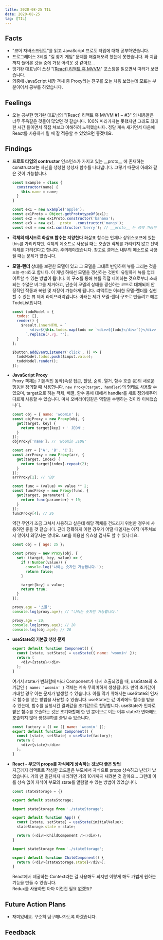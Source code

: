 ```yaml
---
title: 2020-08-25 TIL
date: 2020-08-25
tag: [TIL]
---
```


## Facts

- "코어 자바스크립트"를 읽고 JavaScript 프로토 타입에 대해 공부하였습니다.
- 프로그래머스 3레벨 "길 찾기 게임" 문제를 해결해보려 했는데 못했습니다. 와 지금까지 풀어본 것들 중에 가장 어려운 것 같아요...
- 맹기완 대표님이 쓰신 "[[React] 리액트 훅 MVVM](https://www.bsidesoft.com/8267)" 포스팅을 읽으면서 따라가 보았습니다.
- 와중에 JavaScript 내장 객체 중 Proxy라는 친구를 오늘 처음 보았는데 모르는 부분이어서 공부를 하였습니다.

## Feelings

- 오늘 공부한 맹기완 대표님의 "[React] 리액트 훅 MVVM #1 ~ #3" 의 내용들은 너무 주옥같은 것들이 많았던 것 같습니다. 100% 따라가지는 못했지만 그래도 최대한 시간 들이면서 직접 쳐보고 이해하려 노력했습니다. 정말 계속 새기면서 다음에 React를 사용하게 될 때 잘 적용할 수 있었으면 좋겠네요.

## Findings

- **프로토 타입의 contructor**
  인스턴스가 가지고 있는 \_\_proto\_\_ 에 존재하는 constructor는 자신을 생성한 생성자 함수를 나타냅니다. 그렇기 때문에 아래와 같은 것이 가능합니다.

    ```javascript
    const Example = class {
      constructor(name) {
        this.name = name;
      }
    }

    const ex1 = new Example('apple');
    const ex1Proto = Object.getPrototypeOf(ex1);
    const ex2 = new ex1Proto.constructor('banana');
    const ex3 = new ex1.__proto__.constructor('mango');
    const ex4 = new ex1.constructor('berry'); // __proto__ 는 생략 가능한 프로퍼티
    ```

- **객체의 메서드로 화살표 함수는 지양한다**
  화살표 함수는 언제나 상위스코프에 있는 this를 가리키지만, 객체의 메소드로 사용될 때는 호출한 객체를 가리키지 않고 전역 객체를 가리킨다고 합니다. 주의해야겠습니다. 참고로 클래스 내부의 메소드로 사용될 때는 문제가 없습니다.
- **모델-렌더**
  상태를 보관한 모델이 있고 그 모델을 그대로 반영하여 뷰를 그리는 것을 `모델-렌더`라고 합니다. 이 개념 하에선 모델을 갱신하는 것만이 유일하게 뷰를 업데이트할 수 있는 방법이 됩니다. 이 구조를 통해 뷰를 직접 제어하는 것으로부터 초래되는 수많은 버그를 제거하고, 단순히 모델의 상태를 갱신하는 코드로 대체되어 안정적인 작동과 복원 및 저장이 가능하게 됩니다. 리액트는 이러한 모델-렌더를 실현할 수 있는 뷰 제어 라이브러리입니다. 아래는 제가 모델-렌더 구조로 만들려고 해본 TodoList입니다.

    ```javascript
    const todoModel = {
      todos: [],
      render() {
        $result.innerHTML = `
            <div>${this.todos.map(todo => `<div>${todo}</div>`)}</div>
          `.replace(/,/g, "");
      }
    };

    $button.addEventListener('click', () => {
      todoModel.todos.push($input.value);
      todoModel.render();
    });
    ```

- **JavaScript Proxy**  
  Proxy 객체는 기본적인 동작(속성 접근, 할당, 순회, 열거, 함수 호출 등)의 새로운 행동을 정의할 때 사용합니다. `new Proxy(target, handler)`의 형태로 사용할 수 있으며, target으로 하는 객체, 배열, 함수 등에 대해서 handler를 새로 정의해주어 다르게 사용할 수 있습니다. 마치 오버라이딩같은 역할을 수행하는 것이라 이해했습니다.

    ```javascript
    const obj = { name: 'woomin' };
    const objProxy = new Proxy(obj, {
      get(target, key) {
        return target[key] + ' JEON';
      }
    });
    objProxy['name']; // 'woomin JEON'

    const arr = ['A', 'B', 'C'];
    const arrProxy = new Proxy(arr, {
      get(target, index) {
        return target[index].repeat(2);
      }
    });
    arrProxy[1]; // 'BB'

    const func = (value) => value ** 2;
    const funcProxy = new Proxy(func, {
      get(target, parameter) {
        return func(parameter) + 10;
      }
    });
    funcProxy[4]; // 26
    ```
  
    약간 무언가 조금 고쳐서 사용하고 싶은데 해당 객체를 건드리기 위험한 경우에 사용하면 좋을 것 같습니다. 근데 정확하게 이런 경우가 어떨 때일지는 아직 마주쳐보지 않아서 와닿지는 않네요. set을 이용한 유효성 검사도 할 수 있다네요.

    ```javascript
    const obj = { age: 25 };

    const proxy = new Proxy(obj, {
      set: (target, key, value) => {
        if (!Number(value)) {
          console.log('나이는 숫자만 가능합니다.');
          return false;
        }

        target[key] = value;
        return true;
      }
    });

    proxy.age = '스물';
    console.log(proxy.age); // "나이는 숫자만 가능합니다."

    proxy.age = 20;
    console.log(proxy.age); // 20
    console.log(obj.age); // 20
    ```

- **useState의 기본값 생성 문제**  

    ```javascript
    export default function Component() {
      const [state, setState] = useState({ name: 'woomin' });
      return (
        <div>{state}</div>
      );
    }
    ```

    여기서 state가 변화함에 따라 Component가 다시 호출되었을 때, useState의 초기값인 `{ name: 'woomin' }` 객체는 계속 무의미하게 생성됩니다. 만약 초기값이 거대할 경우 이는 문제가 발생할 수 있습니다. 이를 막기 위해서는 useState의 인자로 함수를 넣는 방법을 사용할 수 있습니다. useState는 값 이외에도 함수를 받을 수 있는데, 함수를 실행시킨 결과값을 초기값으로 할당합니다. useState가 인자로 받은 함수를 호출하는 것은 초기화할때 한 번 뿐이므로 이는 이후 state가 변화해도 호출되지 않아 생성부하를 줄일 수 있습니다.

    ```javascript
    const factory = () => ({ name: 'woomin' });
    export default function Component() {
      const [state, setState] = useState(factory);
      return (
        <div>{state}</div>
      );
    }
    ```

- **React - 부모의 props를 자식에게 상속하는 것보다 좋은 방법**  
  지금까지 리액트로 작성한 코드들은 부모에서 자식으로 props 상속하고 난리가 났었습니다. 거의 맨 밑단까지 내리려면 거의 10개까지 내려본 것 같아요... 그런데 이를 상속 없이 자식이 부모의 state를 열람할 수 있는 방법이 있었습니다.

    ```javascript
    const stateStorage = {}

    export default stateStorage;
    ```

    ```javascript
    import stateStorage from './stateStorage';

    export default function App() {
      const [state, setState] = useState(initialValue);
      stateStorage.state = state;

      return (<div><ChildComponent /></div>);
    }
    ```

    ```javascript
    import stateStorage from './stateStorage';

    export default function ChildComponent() {
      return (<div>{stateStorage.state}</div>);
    }
    ```

    React에서 제공하는 Context라는 걸 사용해도 되지만 이렇게 해도 가볍게 원하는 기능을 만들 수 있습니다.  
    Redux를 사용하면 아마 이런건 필요 없겠죠?

## Future Action Plans

- 재미있네요. 꾸준히 탐구해나가도록 하겠습니다.

## Feedback
